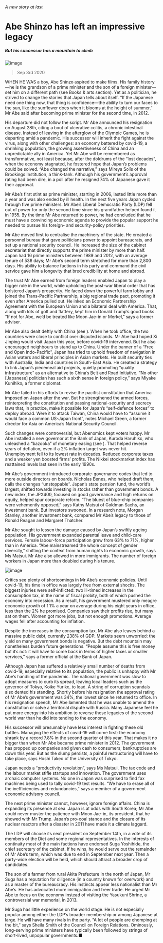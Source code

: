 ###### A new story at last
# Abe Shinzo has left an impressive legacy 
##### But his successor has a mountain to climb 
![image](images/20200905_ASP002_0.jpg) 
> Sep 3rd 2020 
WHEN HE WAS a boy, Abe Shinzo aspired to make films. His family history—he is the grandson of a prime minister and the son of a foreign minister—set him on a different path (see Books &amp; arts section). Yet as a politician, he strived to change the stories that Japan tells about itself. “If the Japanese need one thing now, that thing is confidence—the ability to turn our faces to the sun, like the sunflower does when it blooms at the height of summer,” Mr Abe said after becoming prime minister for the second time, in 2012.
His departure did not follow the script. Mr Abe announced his resignation on August 28th, citing a bout of ulcerative colitis, a chronic intestinal disease. Instead of leaving in the afterglow of the Olympic Games, he is departing amid a pandemic. His successor will inherit the fight against the virus, along with other challenges: an economy battered by covid-19, a shrinking population, the growing assertiveness of China and an unpredictable ally in America. Yet Mr Abe will be remembered as transformative, not least because, after the doldrums of the “lost decades”, when the economy stagnated, he fostered hope that Japan’s problems could be solved. “Abe changed the narrative,” says Mireya Solís of the Brookings Institution, a think-tank. Although his government’s approval rating had been dire, in a poll after he resigned 74% of Japanese gave it their approval.

Mr Abe’s first stint as prime minister, starting in 2006, lasted little more than a year and was also ended by ill health. In the next five years Japan cycled through five prime ministers. Mr Abe’s Liberal Democratic Party (LDP) fell out of power for only the second time since his grandfather helped found it in 1955. By the time Mr Abe returned to power, he had concluded that he must have a convincing economic agenda to provide the popular support he needed to pursue his foreign- and security-policy priorities.
Mr Abe moved first to centralise the machinery of the state. He created a personnel bureau that gave politicians power to appoint bureaucrats, and set up a national security council. He increased the size of the cabinet secretariat that directly supports the prime minister by more than half. Japan had 16 prime ministers between 1989 and 2012, with an average tenure of 538 days; Mr Abe’s second term stretched for more than 2,800 days. His ability to balance factions in his party and command the civil service gave him a longevity that bred credibility at home and abroad.
The trust Mr Abe earned from foreign leaders enabled Japan to play a bigger role in the world, while upholding the post-war liberal order that has bolstered Japan’s prosperity. He faced down the powerful farm lobby and joined the Trans-Pacific Partnership, a big regional trade pact, promoting it even after America pulled out. He inked an Economic Partnership Agreement with the European Union and a bilateral deal with America. That, along with lots of golf and flattery, kept him in Donald Trump’s good books. “If not for Abe, we’d be treated like Moon Jae-in or Merkel,” says a former adviser.
Mr Abe also dealt deftly with China (see ). When he took office, the two countries were close to conflict over disputed islands. Mr Abe had hoped Xi Jinping would visit Japan this year, before covid-19 intervened. But he also encouraged neighbours to stand up to China. Under the banner of a “Free and Open Indo-Pacific”, Japan has tried to uphold freedom of navigation in Asian waters and liberal principles in Asian markets. He built security ties with Australia, India and countries in South-East Asia. He created a strategy to link Japan’s piecemeal aid projects, quietly promoting “quality infrastructure” as an alternative to China’s Belt and Road Initiative. “No other [Japanese] politician has such a sixth sense in foreign policy,” says Miyake Kunihiko, a former diplomat.
Mr Abe failed in his efforts to revise the pacifist constitution that America imposed on Japan after the war. But he strengthened the armed forces, reinterpreting the constitution and passing national-security and secrecy laws that, in practice, make it possible for Japan’s “self-defence forces” to deploy abroad. Were it to attack Taiwan, China would have to “assume it would face a common US-Japan front”, notes Michael Green, a former director for Asia on America’s National Security Council.
Such changes were controversial, but Abenomics kept voters happy. Mr Abe installed a new governor at the Bank of Japan, Kuroda Haruhiko, who unleashed a “bazooka” of monetary easing (see ). That helped reverse years of deflation, even if a 2% inflation target was never hit. Unemployment fell to its lowest rate in decades. Reduced corporate taxes and a weaker yen boosted firms’ profits. The Nikkei stockmarket index has reattained levels last seen in the early 1990s.
Mr Abe’s government introduced corporate-governance codes that led to more outside directors on boards. Nicholas Benes, who helped draft them, calls the changes “unstoppable”. Japan’s state pension fund, the world’s largest, shifted towards investing in stocks rather than government bonds. A new index, the JPX400, focused on good governance and high returns on equity, helped spur corporate reform. “The bluest of blue-chip companies were vehemently opposed,” says Kathy Matsui of Goldman Sachs, an investment bank. But investors swooned. In a research note, Morgan Stanley, another investment bank, compared Mr Abe’s legacy to those of Ronald Reagan and Margaret Thatcher.
Mr Abe sought to lessen the damage caused by Japan’s swiftly ageing population. His government expanded parental leave and child-care services. Female labour-force participation grew from 63% to 71%, higher than in America. “Abe mainstreamed the whole concept of gender diversity,” shifting the context from human rights to economic growth, says Ms Matsui. Mr Abe also allowed in more immigrants. The number of foreign workers in Japan more than doubled during his tenure.
![image](images/20200905_ASC427.png) 

Critics see plenty of shortcomings in Mr Abe’s economic policies. Until covid-19, his time in office was largely free from external shocks. The biggest injuries were self-inflicted: two ill-timed increases in the consumption tax, in the name of fiscal probity, both of which pushed the economy into recession. As a result, his government mustered only meagre economic growth of 1.1% a year on average during his eight years in office, less than the 2% he promised. Companies saw their profits rise, but many sat on them. Women got more jobs, but not enough promotions. Average wages fell after accounting for inflation.
Despite the increases in the consumption tax, Mr Abe also leaves behind a massive public debt, currently 238% of GDP. Markets seem unworried: the yield on many government bonds is negative. But the debt mountain may nonetheless burden future generations. “People assume this is free money but it’s not: it will have to come back in terms of higher taxes or smaller services,” says a former official at the Bank of Japan.
Although Japan has suffered a relatively small number of deaths from covid-19, especially relative to its population, the public is unhappy with Mr Abe’s handling of the pandemic. The national government was slow to adopt measures to curb its spread, leaving local leaders such as the governor of Tokyo, Koike Yuriko, to lead. A string of corruption scandals also dented his standing. Shortly before his resignation the approval rating of Mr Abe’s government was 34%, the lowest since he returned to office. In his resignation speech, Mr Abe lamented that he was unable to amend the constitution or solve a territorial dispute with Russia. Many Japanese feel he put more energy into his ambition to reverse these legacies of the second world war than he did into tending to the economy.
His successor will presumably have less interest in fighting these old battles. Managing the effects of covid-19 will come first: the economy shrank by a record 7.8% in the second quarter of this year. That makes it no bigger than when Mr Abe became prime minister in 2012. The government has propped up companies and given cash to consumers; bankruptcies are down this year. But as the slump persists, a painful restructuring will have to take place, says Hoshi Takeo of the University of Tokyo.
Japan needs a “productivity revolution”, says Ms Matsui. The tax code and the labour market stifle startups and innovation. The government uses archaic computer systems. No one in Japan was surprised to find fax machines being used to tally covid-19 test results. “We have to erase all of the inefficiencies and redundancies,” says a member of a government economic advisory council.
The next prime minister cannot, however, ignore foreign affairs. China is expanding its presence at sea. Japan is at odds with South Korea; Mr Abe could never muster the patience with Moon Jae-in, its president, that he showed with Mr Trump. Japan’s pro-coal stance and the closure of its nuclear reactors after a disaster in 2011 have made it a climate laggard.
The LDP will choose its next president on September 14th, in a vote of its members of the Diet and some regional representatives. In the interests of continuity most of the main factions have endorsed Suga Yoshihide, the chief secretary of the cabinet. If he wins, he would serve out the remainder of Mr Abe’s term, which was due to end in September next year. Then a party-wide election will be held, which should attract a broader crop of candidates.
The son of a farmer from rural Akita Prefecture in the north of Japan, Mr Suga has a reputation for diligence (in a country known for overwork) and as a master of the bureaucracy. His instincts appear less nationalist than Mr Abe’s. He has advocated more immigration and freer trade. He urged Mr Abe to focus on the economy instead of visiting the Yasukuni Shrine, a controversial war memorial, in 2013.
Mr Suga has little experience on the world stage. He is not especially popular among either the LDP’s broader membership or among Japanese at large. He will have many rivals in the party. “A lot of people are chomping at the bit,” says Sheila Smith of the Council on Foreign Relations. Ominously, long-serving prime ministers have typically been followed by strings of short-lived, unpopular governments.■
